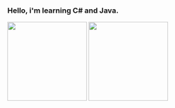 ### Hello, i'm learning C# and Java.

<div>
    <img height="180em" src="https://github-readme-stats.vercel.app/api?username=Pupetus&show_icons=true&theme=dracula&include_all_commits=true&count_private=true">
    <img height="180em" src="https://github-readme-stats.vercel.app/api/top-langs/?username=Pupetus&layout=default&theme=dracula&include_all_commits=true&count_private=true&langs_count=10">
</div>
